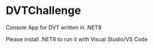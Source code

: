 # DVTChallenge

Console App for DVT written in .NET8

Please install .NET8 to run it with Visual Studio/VS Code
